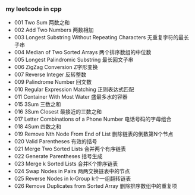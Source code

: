 ### my leetcode in cpp

* 001 Two Sum 两数之和
* 002 Add Two Numbers 两数相加
* 003 Longest Substring Without Repeating Characters 无重复字符的最长子串 
* 004 Median of Two Sorted Arrays 两个排序数组的中位数
* 005 Longest Palindromic Substring 最长回文子串
* 006 ZigZag Conversion Z字形变换
* 007 Reverse Integer 反转整数
* 009 Palindrome Number 回文数
* 010 Regular Expression Matching 正则表达式匹配
* 011 Container With Most Water 盛最多水的容器
* 015 3Sum 三数之和
* 016 3Sum Closest 最接近的三数之和
* 017 Letter Combinations of a Phone Number 电话号码的字母组合
* 018 4Sum 四数之和
* 019 Remove Nth Node From End of List 删除链表的倒数第N个节点 
* 020 Valid Parentheses 有效的括号
* 021 Merge Two Sorted Lists 合并两个有序链表
* 022 Generate Parentheses 括号生成
* 023 Merge k Sorted Lists 合并K个排序链表
* 024 Swap Nodes in Pairs 两两交换链表中的节点
* 025 Reverse Nodes in k-Group k个一组翻转链表
* 026 Remove Duplicates from Sorted Array 删除排序数组中的重复项